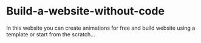 # Build-a-website-without-code
In this website you can create animations for free and build website using a template or start from the scratch...
